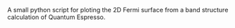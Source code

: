 A small python script for ploting the 2D Fermi surface from a band structure calculation of Quantum Espresso.

